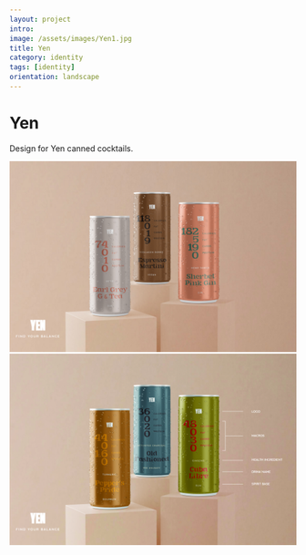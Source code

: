 ```yaml
---
layout: project
intro:  
image: /assets/images/Yen1.jpg
title: Yen 
category: identity
tags: [identity]
orientation: landscape
---
```


# Yen 

Design for Yen canned cocktails. 

![](/assets/images/Yen1.jpg)
![](/assets/images/Yen2.jpg)
